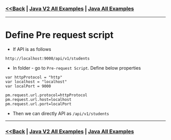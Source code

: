 ### [<<Back](../README.md) | [Java V2 All Examples](https://github.com/avinashbabudonthu/java/blob/master/java-v2/README.md) | [Java All Examples](https://github.com/avinashbabudonthu/java/blob/master/README.md)
------
# Define Pre request script
* If API is as follows
```
http://localhost:9000/api/v1/students
```
* In folder - go to `Pre-request Script`. Define below properties
```
var httpProtocol = "http"
var localhost = "localhost"
var localPort = 9000

pm.request.url.protocol=httpProtocol
pm.request.url.host=localhost
pm.request.url.port=localPort
```
* Then we can directly API as `/api/v1/students`
------
### [<<Back](../README.md) | [Java V2 All Examples](https://github.com/avinashbabudonthu/java/blob/master/java-v2/README.md) | [Java All Examples](https://github.com/avinashbabudonthu/java/blob/master/README.md)